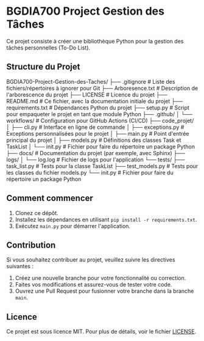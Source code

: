 # BGDIA700 Project Gestion des Tâches

Ce projet consiste à créer une bibliothèque Python pour la gestion des tâches personnelles (To-Do List).

## Structure du Projet

BGDIA700-Project-Gestion-des-Taches/
├── .gitignore # Liste des fichiers/répertoires à ignorer pour Git
├── Arboresence.txt # Description de l'arborescence du projet
├── LICENSE # Licence du projet
├── README.md # Ce fichier, avec la documentation initiale du projet
├── requirements.txt # Dépendances Python du projet
├── setup.py # Script pour empaqueter le projet en tant que module Python
├── .github/
│ └── workflows/ # Configuration pour GitHub Actions (CI/CD)
├── code_projet/
│ ├── cli.py # Interface en ligne de commande
│ ├── exceptions.py # Exceptions personnalisées pour le projet
│ ├── main.py # Point d'entrée principal du projet
│ ├── models.py # Définitions des classes Task et TaskList
│ └── init.py # Fichier pour faire du répertoire un package Python
├── docs/ # Documentation du projet (par exemple, avec Sphinx)
├── logs/
│ └── log.log # Fichier de logs pour l'application
└── tests/
├── task_list.py # Tests pour la classe TaskList
├── test_models.py # Tests pour les classes du fichier models.py
└── init.py # Fichier pour faire du répertoire un package Python


## Comment commencer

1. Clonez ce dépôt.
2. Installez les dépendances en utilisant `pip install -r requirements.txt`.
3. Exécutez `main.py` pour démarrer l'application.

## Contribution

Si vous souhaitez contribuer au projet, veuillez suivre les directives suivantes :

1. Créez une nouvelle branche pour votre fonctionnalité ou correction.
2. Faites vos modifications et assurez-vous de tester votre code.
3. Ouvrez une Pull Request pour fusionner votre branche dans la branche `main`.

## Licence

Ce projet est sous licence MIT. Pour plus de détails, voir le fichier [LICENSE](LICENSE).
